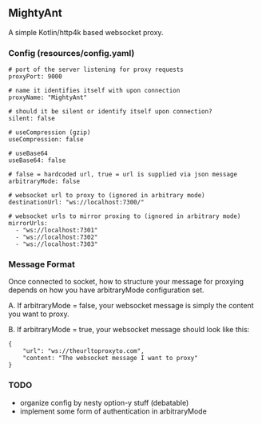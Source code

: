 ## MightyAnt

A simple Kotlin/http4k based websocket proxy.

### Config (resources/config.yaml)

```
# port of the server listening for proxy requests
proxyPort: 9000 

# name it identifies itself with upon connection
proxyName: "MightyAnt" 

# should it be silent or identify itself upon connection?
silent: false 

# useCompression (gzip)
useCompression: false 

# useBase64
useBase64: false 

# false = hardcoded url, true = url is supplied via json message
arbitraryMode: false 

# websocket url to proxy to (ignored in arbitrary mode)
destinationUrl: "ws://localhost:7300/"

# websocket urls to mirror proxing to (ignored in arbitrary mode)
mirrorUrls:
  - "ws://localhost:7301"
  - "ws://localhost:7302"
  - "ws://localhost:7303"
```

### Message Format

Once connected to socket, how to structure your message for proxying depends on how you have arbitraryMode configuration set.

A. If arbitraryMode = false, your websocket message is simply the content you want to proxy.

B. If arbitraryMode = true, your websocket message should look like this:

```
{
    "url": "ws://theurltoproxyto.com",
    "content: "The websocket message I want to proxy"
}
```

### TODO

* organize config by nesty option-y stuff (debatable)
* implement some form of authentication in arbitraryMode

